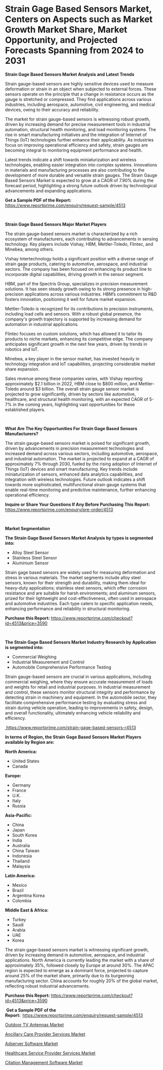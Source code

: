 <p><h1>Strain Gage Based Sensors Market, Centers on Aspects such as Market Growth Market Share, Market Opportunity, and Projected Forecasts Spanning from 2024 to 2031</h1></p><p><strong>Strain Gage Based Sensors Market Analysis and Latest Trends</strong></p>
<p><p>Strain gauge-based sensors are highly sensitive devices used to measure deformation or strain in an object when subjected to external forces. These sensors operate on the principle that a change in resistance occurs as the gauge is stretched or compressed. They find applications across various industries, including aerospace, automotive, civil engineering, and medical devices, owing to their accuracy and reliability.</p><p>The market for strain gauge-based sensors is witnessing robust growth, driven by increasing demand for precise measurement tools in industrial automation, structural health monitoring, and load monitoring systems. The rise in smart manufacturing initiatives and the integration of Internet of Things (IoT) technologies further enhance their applicability. As industries focus on improving operational efficiency and safety, strain gauges are becoming integral to monitoring equipment performance and health.</p><p>Latest trends indicate a shift towards miniaturization and wireless technologies, enabling easier integration into complex systems. Innovations in materials and manufacturing processes are also contributing to the development of more durable and versatile strain gauges. The Strain Gauge Based Sensors Market is expected to grow at a CAGR of 7.90% during the forecast period, highlighting a strong future outlook driven by technological advancements and expanding applications.</p></p>
<p><strong>Get a Sample PDF of the Report:&nbsp;</strong> <a href="https://www.reportprime.com/enquiry/request-sample/4513">https://www.reportprime.com/enquiry/request-sample/4513</a></p>
<p>&nbsp;</p>
<p><strong>Strain Gage Based Sensors Major Market Players</strong></p>
<p><p>The strain gauge-based sensors market is characterized by a rich ecosystem of manufacturers, each contributing to advancements in sensing technology. Key players include Vishay, HBM, Mettler-Toledo, Flintec, and Minebea, among others.</p><p>Vishay Intertechnology holds a significant position with a diverse range of strain gage products, catering to automotive, aerospace, and industrial sectors. The company has been focused on enhancing its product line to incorporate digital capabilities, driving growth in the sensor segment.</p><p>HBM, part of the Spectris Group, specializes in precision measurement solutions. It has seen steady growth owing to its strong presence in high-precision applications across various industries. HBM’s commitment to R&D fosters innovation, positioning it well for future market expansion.</p><p>Mettler-Toledo is recognized for its contributions to precision instruments, including load cells and sensors. With a robust global presence, the company's growth trajectory is supported by increasing demand for automation in industrial applications. </p><p>Flintec focuses on custom solutions, which has allowed it to tailor its products to niche markets, enhancing its competitive edge. The company anticipates significant growth in the next few years, driven by trends in robotics and IoT.</p><p>Minebea, a key player in the sensor market, has invested heavily in technology integration and IoT capabilities, projecting considerable market share expansion. </p><p>Sales revenue among these companies varies, with Vishay reporting approximately $2.1 billion in 2022, HBM close to $800 million, and Mettler-Toledo around $3 billion. The overall strain gauge sensor market is projected to grow significantly, driven by sectors like automotive, healthcare, and structural health monitoring, with an expected CAGR of 5-7% in the coming years, highlighting vast opportunities for these established players.</p></p>
<p>&nbsp;</p>
<p><strong>What Are The Key Opportunities For Strain Gage Based Sensors Manufacturers?</strong></p>
<p><p>The strain gauge-based sensors market is poised for significant growth, driven by advancements in precision measurement technologies and increased demand across various sectors, including automotive, aerospace, and industrial automation. The market is projected to expand at a CAGR of approximately 7% through 2030, fueled by the rising adoption of Internet of Things (IoT) devices and smart manufacturing. Key trends include miniaturization of sensors, enhanced data analytics capabilities, and integration with wireless technologies. Future outlook indicates a shift towards more sophisticated, multifunctional strain gauge systems that enable real-time monitoring and predictive maintenance, further enhancing operational efficiency.</p></p>
<p><strong>Inquire or Share Your Questions If Any Before Purchasing This Report:</strong> <a href="https://www.reportprime.com/enquiry/pre-order/4513">https://www.reportprime.com/enquiry/pre-order/4513</a></p>
<p>&nbsp;</p>
<p><strong>Market Segmentation</strong></p>
<p><strong>The Strain Gage Based Sensors Market Analysis by types is segmented into:</strong></p>
<p><ul><li>Alloy Steel Sensor</li><li>Stainless Steel Sensor</li><li>Aluminium Sensor</li></ul></p>
<p><p>Strain gage based sensors are widely used for measuring deformation and stress in various materials. The market segments include alloy steel sensors, known for their strength and durability, making them ideal for heavy-duty applications; stainless steel sensors, which offer corrosion resistance and are suitable for harsh environments; and aluminum sensors, prized for their lightweight and cost-effectiveness, often used in aerospace and automotive industries. Each type caters to specific application needs, enhancing performance and reliability in structural monitoring.</p></p>
<p><strong>Purchase this Report:&nbsp;</strong><a href="https://www.reportprime.com/checkout?id=4513&price=3590">https://www.reportprime.com/checkout?id=4513&price=3590</a></p>
<p>&nbsp;</p>
<p><strong>The Strain Gage Based Sensors Market Industry Research by Application is segmented into:</strong></p>
<p><ul><li>Commercial Weighing</li><li>Industrial Measurement and Control</li><li>Automobile Comprehensive Performance Testing</li></ul></p>
<p><p>Strain gauge-based sensors are crucial in various applications, including commercial weighing, where they ensure accurate measurement of loads and weights for retail and industrial purposes. In industrial measurement and control, these sensors monitor structural integrity and performance by detecting strain in machinery and equipment. In the automobile sector, they facilitate comprehensive performance testing by evaluating stress and strain during vehicle operation, leading to improvements in safety, design, and overall functionality, ultimately enhancing vehicle reliability and efficiency.</p></p>
<p><a href="https://www.reportprime.com/strain-gage-based-sensors-r4513">&nbsp;https://www.reportprime.com/strain-gage-based-sensors-r4513</a></p>
<p><strong>In terms of Region, the Strain Gage Based Sensors Market Players available by Region are:</strong></p>
<p>
    <p> <strong> North America: </strong>
        <ul>
            <li>United States</li>
            <li>Canada</li>
        </ul>
        </p> 
    <p> <strong> Europe: </strong>
        <ul>
            <li>Germany</li>
            <li>France</li>
            <li>U.K.</li>
            <li>Italy</li>
            <li>Russia</li>
        </ul>
        </p> 
    <p> <strong> Asia-Pacific: </strong>
        <ul>
            <li>China</li>
            <li>Japan</li>
            <li>South Korea</li>
            <li>India</li>
            <li>Australia</li>
            <li>China Taiwan</li>
            <li>Indonesia</li>
            <li>Thailand</li>
            <li>Malaysia</li>
        </ul>
        </p> 
    <p> <strong> Latin America: </strong>
        <ul>
            <li>Mexico</li>
            <li>Brazil</li>
            <li>Argentina Korea</li>
            <li>Colombia</li>
        </ul>
        </p> 
    <p> <strong> Middle East & Africa: </strong>
        <ul>
            <li>Turkey</li>
            <li>Saudi</li>
            <li>Arabia</li>
            <li>UAE</li>
            <li>Korea</li>
        </ul>
    </p>
    </p>
<p><p>The strain gage-based sensors market is witnessing significant growth, driven by increasing demand in automotive, aerospace, and industrial applications. North America is currently leading the market with a share of approximately 35%, followed closely by Europe at around 30%. The APAC region is expected to emerge as a dominant force, projected to capture around 25% of the market share, primarily due to its burgeoning manufacturing sector. China accounts for roughly 20% of the global market, reflecting robust industrial advancements.</p></p>
<p><strong>Purchase this Report: </strong><a href="https://www.reportprime.com/checkout?id=4513&price=3590">https://www.reportprime.com/checkout?id=4513&price=3590</a></p>
<p>&nbsp;<strong>Get a Sample PDF of the Report:&nbsp;&nbsp;</strong><a href="https://www.reportprime.com/enquiry/request-sample/4513">https://www.reportprime.com/enquiry/request-sample/4513</a></p>
<p><strong></strong></p>
<p><p><a href="https://github.com/provorikovar/Market-Research-Report-List-6/blob/main/outdoor-tv-antennas-market.md">Outdoor TV Antennas Market</a></p><p><a href="https://issuu.com/reportprime-2/docs/ancillary-care-provider-services-ma_96be3815a8fc14">Ancillary Care Provider Services Market</a></p><p><a href="https://www.linkedin.com/pulse/booming-adserver-software-market-sector-analysis-growth-o3jhe?trackingId=7Etv25v%2BT62Q0s6ZUK5JaQ%3D%3D">Adserver Software Market</a></p><p><a href="https://issuu.com/reportprime-2/docs/healthcare-service-provider-service_dc8fb7207144a5">Healthcare Service Provider Services Market</a></p><p><a href="https://www.linkedin.com/pulse/future-insights-citation-management-software-market-trends-ekqqe?trackingId=HsGLAhdrRt%2BlUOESpp9Zkg%3D%3D">Citation Management Software Market</a></p></p>